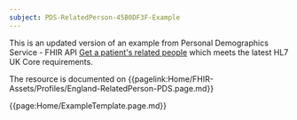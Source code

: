 ```yaml
---
subject: PDS-RelatedPerson-45B0DF3F-Example
---
```


This is an updated version of an example from Personal Demographics Service - FHIR API [Get a patient's related people](https://digital.nhs.uk/developer/api-catalogue/personal-demographics-service-fhir#get-/Patient/-id-/RelatedPerson) which meets the latest HL7 UK Core requirements.

The resource is documented on {{pagelink:Home/FHIR-Assets/Profiles/England-RelatedPerson-PDS.page.md}}

{{page:Home/ExampleTemplate.page.md}}